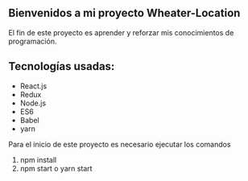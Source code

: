 ## Bienvenidos a mi proyecto Wheater-Location

El fin de este proyecto es aprender y reforzar mis conocimientos de programación.

 ## Tecnologías usadas:
  - React.js
  - Redux
  - Node.js
  - ES6
  - Babel
  - yarn

Para el inicio de este proyecto es necesario ejecutar los comandos

  1. npm install
  2. npm start o yarn start
